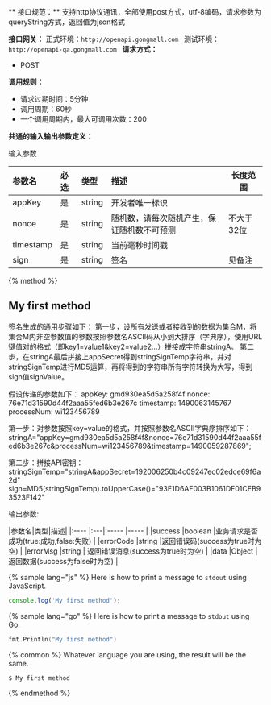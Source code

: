 ** 接口规范：**
支持http协议通讯，全部使用post方式，utf-8编码，请求参数为queryString方式，返回值为json格式


**接口网关：**
正式环境：`http://openapi.gongmall.com `
测试环境：`http://openapi-qa.gongmall.com `
**请求方式：**
- POST

**调用规则：**
- 请求过期时间：5分钟
- 调用周期：60秒
- 一个调用周期内，最大可调用次数：200

**共通的输入输出参数定义：**

输入参数

|参数名|必选|类型|描述|长度范围|
|:---- |:---|:----- |:----- |----- |
|appKey |是 |string |开发者唯一标识 ||
|nonce |是 |string | 随机数，请每次随机产生，保证随机数不可预测 |不大于32位|
|timestamp |是 |string | 当前毫秒时间戳| |
|sign |是 |string | 签名 |见备注|

{% method %}
## My first method

签名生成的通用步骤如下：
第一步，设所有发送或者接收到的数据为集合M，将集合M内非空参数值的参数按照参数名ASCII码从小到大排序（字典序），使用URL键值对的格式（即key1=value1&key2=value2…）拼接成字符串stringA。
第二步，在stringA最后拼接上appSecret得到stringSignTemp字符串，并对stringSignTemp进行MD5运算，再将得到的字符串所有字符转换为大写，得到sign值signValue。

假设传递的参数如下：
appKey: gmd930ea5d5a258f4f
nonce: 76e71d31590d44f2aaa55fed6b3e267c
timestamp: 1490063145767
processNum: wi123456789

第一步：对参数按照key=value的格式，并按照参数名ASCII字典序排序如下：
stringA="appKey=gmd930ea5d5a258f4f&nonce=76e71d31590d44f2aaa55fed6b3e267c&processNum=wi123456789&timestamp=1490059287869";

第二步：拼接API密钥：
stringSignTemp="stringA&appSecret=192006250b4c09247ec02edce69f6a2d"
sign=MD5(stringSignTemp).toUpperCase()="93E1D6AF003B1061DF01CEB93523F142"


输出参数:

|参数名|类型|描述|
|:---- |:---|:----- |----- |
|success |boolean |业务请求是否成功(true:成功,false:失败) |
|errorCode |string |返回错误码(success为true时为空) |
|errorMsg |string | 返回错误消息(success为true时为空) |
|data |Object | 返回数据(success为false时为空) |

{% sample lang="js" %}
Here is how to print a message to `stdout` using JavaScript.

```js
console.log('My first method');
```

{% sample lang="go" %}
Here is how to print a message to `stdout` using Go.

```go
fmt.Println("My first method")
```

{% common %}
Whatever language you are using, the result will be the same.

```bash
$ My first method
```
{% endmethod %}
